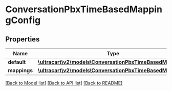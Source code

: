 # ConversationPbxTimeBasedMappingConfig

## Properties
Name | Type | Description | Notes
------------ | ------------- | ------------- | -------------
**default** | [**\ultracart\v2\models\ConversationPbxTimeBasedMapping**](ConversationPbxTimeBasedMapping.md) |  | [optional] 
**mappings** | [**\ultracart\v2\models\ConversationPbxTimeBasedMapping[]**](ConversationPbxTimeBasedMapping.md) | Mappings | [optional] 

[[Back to Model list]](../README.md#documentation-for-models) [[Back to API list]](../README.md#documentation-for-api-endpoints) [[Back to README]](../README.md)


